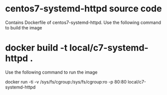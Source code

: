 # centos7-systemd-httpd source code
Contains Dockerfile of centos7-systemd-httpd. Use the following command to build the image
# docker build -t local/c7-systemd-httpd .
Use the following command to run the image

docker run -ti -v /sys/fs/cgroup:/sys/fs/cgroup:ro -p 80:80 local/c7-systemd-httpd
